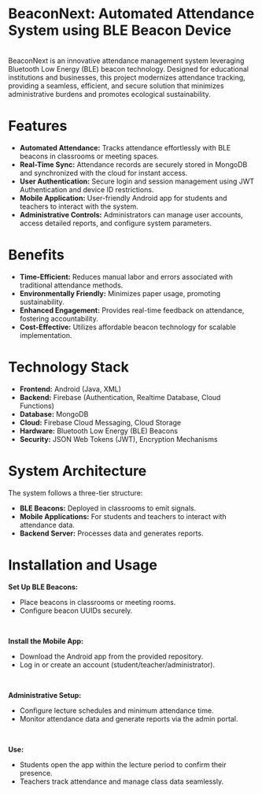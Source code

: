# BeaconNext: Automated Attendance System using BLE Beacon Device
<br>
BeaconNext is an innovative attendance management system leveraging Bluetooth Low Energy (BLE) beacon technology. Designed for educational institutions and businesses, this project modernizes attendance tracking, providing a seamless, efficient, and secure solution that minimizes administrative burdens and promotes ecological sustainability.
<br>

# Features
- **Automated Attendance:** Tracks attendance effortlessly with BLE beacons in classrooms or meeting spaces. <br>
- **Real-Time Sync:** Attendance records are securely stored in MongoDB and synchronized with the cloud for instant access. <br>
- **User Authentication:** Secure login and session management using JWT Authentication and device ID restrictions. <br>
- **Mobile Application:** User-friendly Android app for students and teachers to interact with the system. <br>
- **Administrative Controls:** Administrators can manage user accounts, access detailed reports, and configure system parameters. <br>

# Benefits
- **Time-Efficient:** Reduces manual labor and errors associated with traditional attendance methods.
- **Environmentally Friendly:** Minimizes paper usage, promoting sustainability.
- **Enhanced Engagement:** Provides real-time feedback on attendance, fostering accountability.
- **Cost-Effective:** Utilizes affordable beacon technology for scalable implementation.

# Technology Stack
- **Frontend:** Android (Java, XML)
- **Backend:** Firebase (Authentication, Realtime Database, Cloud Functions)
- **Database:** MongoDB
- **Cloud:** Firebase Cloud Messaging, Cloud Storage
- **Hardware:** Bluetooth Low Energy (BLE) Beacons
- **Security:** JSON Web Tokens (JWT), Encryption Mechanisms

# System Architecture
The system follows a three-tier structure: <br>
- **BLE Beacons:** Deployed in classrooms to emit signals.
- **Mobile Applications:** For students and teachers to interact with attendance data.
- **Backend Server:** Processes data and generates reports.

# Installation and Usage

**Set Up BLE Beacons:**
- Place beacons in classrooms or meeting rooms.
- Configure beacon UUIDs securely.
<br>

**Install the Mobile App:**
- Download the Android app from the provided repository.
- Log in or create an account (student/teacher/administrator).
<br>

**Administrative Setup:**
- Configure lecture schedules and minimum attendance time.
- Monitor attendance data and generate reports via the admin portal.
<br>

**Use:**
- Students open the app within the lecture period to confirm their presence.
- Teachers track attendance and manage class data seamlessly.
